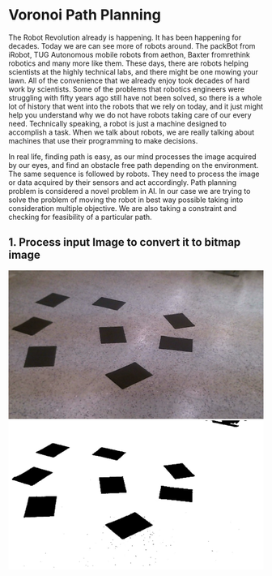 # Voronoi Path Planning
The Robot Revolution already is happening. It has been happening for decades. Today we are can see more of robots around. The packBot from iRobot, TUG Autonomous mobile robots from aethon, Baxter fromrethink robotics and many more like them. These days, there are robots helping scientists at the highly technical labs, and there might be one mowing your lawn. All of the convenience that we already enjoy took decades of hard work by scientists. Some of the problems that robotics engineers were struggling with fifty years ago still have not been solved, so there is a whole lot of history that went into the robots that we rely on today, and it just might help you understand why we do not have robots taking care of our every need. Technically speaking, a robot is just a machine designed to accomplish a task. When we talk about robots, we are really talking about machines that use their programming to make decisions.

In real life, finding path is easy, as our mind processes the image acquired by our eyes, and find an obstacle free path depending on the environment. The same sequence is followed by robots. They need to process the image or data acquired by their sensors and act accordingly. Path planning problem is considered a novel problem in AI. In our case we are trying to solve the problem of moving the robot in best way possible taking into consideration multiple objective. We are also taking a constraint and checking for feasibility of a particular path.

## 1. Process input Image to convert it to bitmap image 
![realimage](/project/results/image.jpg?raw=true "Real Image")
![processedImage](/project/results/out.jpg?raw=true "Real Image")
